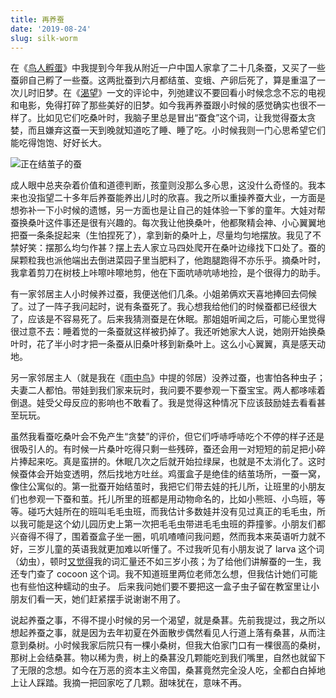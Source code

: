 ```yaml
---
title: 再养蚕
date: '2019-08-24'
slug: silk-worm
---
```


在《[鸟人孵蛋](/cn/2019/05/hatch/)》中我提到今年我从附近一户中国人家拿了二十几条蚕，又买了一些蚕卵自己孵了一些蚕。这两批蚕到六月都结茧、变蛾、产卵后死了，算是重温了一次儿时旧梦。在《[渴望](/cn/2018/12/craving/)》一文的评论中，列弛建议不要回看小时候念念不忘的电视和电影，免得打碎了那些美好的旧梦。如今我再养蚕跟小时候的感觉确实也很不一样了。比如见它们吃桑叶时，我脑子里总是冒出“蚕食”这个词，让我觉得蚕太贪婪，而且嫌弃这蚕一天到晚就知道吃了睡、睡了吃。小时候我则一门心思希望它们能吃得饱饱、好好长大。

![正在结茧子的蚕](https://user-images.githubusercontent.com/163582/63403658-b7ab7c80-c3a5-11e9-9c41-05bdbda1a8b0.JPG)

成人眼中总夹杂着价值和道德判断，孩童则没那么多心思，这没什么奇怪的。我本来也没指望二十多年后养蚕能养出儿时的欣喜。我之所以重操养蚕大业，一方面是想弥补一下小时候的遗憾，另一方面也是让自己的娃体验一下爹的童年。大娃对帮蚕换桑叶这件事还是很有兴趣的。每次我让他换桑叶，他都聚精会神、小心翼翼地把蚕一条条捉起来（生怕捏死了），拿到新的桑叶上，尽量均匀地摆放。我见了不禁好笑：摆那么均匀作甚？摆上去人家立马四处爬开在桑叶边缘找下口处了。蚕的屎颗粒我也派他端出去倒进菜园子里当肥料了，他跑腿跑得不亦乐乎。摘桑叶时，我拿着剪刀在树枝上咔嚓咔嚓地剪，他在下面吭哧吭哧地捡，是个很得力的助手。

有一家邻居主人小时候养过蚕，我便送他们几条。小姐弟俩欢天喜地捧回去伺候了。过了一阵子我问起时，说有条蚕死了。我心想我给他们的时候蚕都已经很大了，应该是不容易死了。后来我猜测蚕是在休眠。那姐姐听闻之后，可能心里觉得很过意不去：睡着觉的一条蚕就这样被扔掉了。我还听她家大人说，她刚开始换桑叶时，花了半小时才把一条蚕从旧桑叶移到新桑叶上。这么小心翼翼，真是感天动地。

另一家邻居主人（就是我在《[雨中鸟](/cn/2017/04/rain-bird/)》中提的邻居）没养过蚕，也害怕各种虫子；夫妻二人都怕。带娃到我们家来玩时，我问要不要参观一下蚕宝宝。两人都哆嗦着倒退。娃受父母反应的影响也不敢看了。我是觉得这种情况下应该鼓励娃去看看甚至玩玩。

虽然我看蚕吃桑叶会不免产生“贪婪”的评价，但它们呼哧呼哧吃个不停的样子还是很吸引人的。有时候一片桑叶吃得只剩一些残碎，蚕还会用一对短短的前足把小碎片捧起来吃。真是蛮拼的。休眠几次之后就开始拉绿屎，也就是不太消化了。这时候蚕体会开始变透明，然后找地方吐丝。鸡蛋盒子是绝佳的结茧场所，一蚕一窝，像住公寓似的。第一批蚕开始结茧时，我把它们带去娃的托儿所，让班里的小朋友们也参观一下蚕和茧。托儿所里的班都是用动物命名的，比如小熊班、小鸟班，等等。碰巧大娃所在的班叫毛毛虫班，而我估计多数娃并没有见过真正的毛毛虫，所以我可能是这个幼儿园历史上第一次把毛毛虫带进毛毛虫班的莽撞爹。小朋友们都兴奋得不得了，围着蚕盒子坐一圈，叽叽喳喳问我问题，然而我本来英语听力就不好，三岁儿童的英语我就更加难以听懂了。不过我听见有小朋友说了 larva 这个词（幼虫），顿时[又觉得](/en/2018/11/english-is-hard/)我的词汇量还不如三岁小孩；为了给他们讲解蚕的一生，我还专门查了 cocoon 这个词。我不知道班里两位老师怎么想，但我估计她们可能也有些怕这种蠕动的虫子。 后来我问她们要不要把这一盒子虫子留在教室里让小朋友们看一天，她们赶紧摆手说谢谢不用了。

说起养蚕之事，不得不提小时候的另一个渴望，就是桑葚。先前我提过，我之所以想起养蚕之事，就是因为去年初夏在外面散步偶然看见人行道上落有桑葚，从而注意到桑树。小时候我家后院只有一棵小桑树，但我大伯家门口有一棵很高的桑树，那树上会结桑葚。物以稀为贵，树上的桑葚没几颗能吃到我们嘴里，自然也就留下了无限的念想。如今在万恶的资本主义帝国，桑葚竟然完全没人吃，全都白白掉地上让人踩踏。我摘一把回家吃了几颗。甜味犹在，意味不再。
